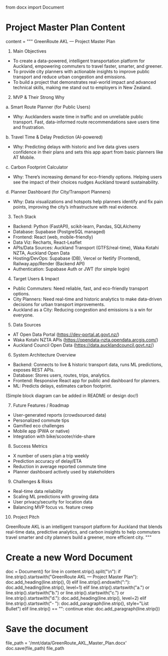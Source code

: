 from docx import Document

# Project Master Plan Content
content = """
GreenRoute AKL — Project Master Plan

1. Main Objectives
- To create a data-powered, intelligent transportation platform for Auckland, empowering commuters to travel faster, smarter, and greener.
- To provide city planners with actionable insights to improve public transport and reduce urban congestion and emissions.
- To build a project that demonstrates real-world impact and advanced technical skills, making me stand out to employers in New Zealand.

2. MVP & Their Strong Why

a. Smart Route Planner (for Public Users)
- Why: Aucklanders waste time in traffic and on unreliable public transport. Fast, data-informed route recommendations save users time and frustration.

b. Travel Time & Delay Prediction (AI-powered)
- Why: Predicting delays with historic and live data gives users confidence in their plans and sets this app apart from basic planners like AT Mobile.

c. Carbon Footprint Calculator
- Why: There’s increasing demand for eco-friendly options. Helping users see the impact of their choices nudges Auckland toward sustainability.

d. Planner Dashboard (for City/Transport Planners)
- Why: Data visualizations and hotspots help planners identify and fix pain points, improving the city’s infrastructure with real evidence.

3. Tech Stack

- Backend: Python (FastAPI), scikit-learn, Pandas, SQLAlchemy
- Database: Supabase (PostgreSQL managed)
- Frontend: React (web, mobile-friendly)
- Data Viz: Recharts, React-Leaflet
- APIs/Data Sources: Auckland Transport (GTFS/real-time), Waka Kotahi NZTA, Auckland Open Data
- Hosting/DevOps: Supabase (DB), Vercel or Netlify (Frontend), Railway.app/Render (Backend API)
- Authentication: Supabase Auth or JWT (for simple login)

4. Target Users & Impact

- Public Commuters: Need reliable, fast, and eco-friendly transport options.
- City Planners: Need real-time and historic analytics to make data-driven decisions for urban transport improvements.
- Auckland as a City: Reducing congestion and emissions is a win for everyone.

5. Data Sources

- AT Open Data Portal (https://dev-portal.at.govt.nz/)
- Waka Kotahi NZTA APIs (https://opendata-nzta.opendata.arcgis.com/)
- Auckland Council Open Data (https://data.aucklandcouncil.govt.nz/)

6. System Architecture Overview

- Backend: Connects to live & historic transport data, runs ML predictions, exposes REST APIs.
- Database: Stores users, routes, trips, analytics.
- Frontend: Responsive React app for public and dashboard for planners.
- ML: Predicts delays, estimates carbon footprint.

(Simple block diagram can be added in README or design doc!)

7. Future Features / Roadmap

- User-generated reports (crowdsourced data)
- Personalized commute tips
- Gamified eco challenges
- Mobile app (PWA or native)
- Integration with bike/scooter/ride-share

8. Success Metrics

- X number of users plan a trip weekly
- Prediction accuracy of delay/ETA
- Reduction in average reported commute time
- Planner dashboard actively used by stakeholders

9. Challenges & Risks

- Real-time data reliability
- Scaling ML predictions with growing data
- User privacy/security for location data
- Balancing MVP focus vs. feature creep

10. Project Pitch

GreenRoute AKL is an intelligent transport platform for Auckland that blends real-time data, predictive analytics, and carbon insights to help commuters travel smarter and city planners build a greener, more efficient city.
"""

# Create a new Word Document
doc = Document()
for line in content.strip().split("\n"):
    if line.strip().startswith("GreenRoute AKL — Project Master Plan"):
        doc.add_heading(line.strip(), 0)
    elif line.strip().endswith(":"):
        doc.add_heading(line.strip(), level=1)
    elif line.strip().startswith("a.") or line.strip().startswith("b.") or line.strip().startswith("c.") or line.strip().startswith("d."):
        doc.add_heading(line.strip(), level=2)
    elif line.strip().startswith("- "):
        doc.add_paragraph(line.strip(), style="List Bullet")
    elif line.strip() == "":
        continue
    else:
        doc.add_paragraph(line.strip())

# Save the document
file_path = '/mnt/data/GreenRoute_AKL_Master_Plan.docx'
doc.save(file_path)
file_path
